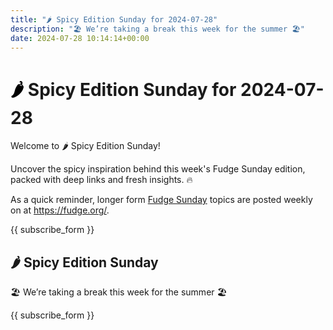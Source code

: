```yaml
---
title: "🌶️ Spicy Edition Sunday for 2024-07-28"
description: "🏖️ We’re taking a break this week for the summer 🏖️"
date: 2024-07-28 10:14:14+00:00
---
```


<!-- buttondown-editor-mode: plaintext --><h1><span style="color: rgb(0, 0, 0)">🌶️ </span> Spicy Edition Sunday for 2024-07-28</h1><p>Welcome to 🌶️ Spicy Edition Sunday!</p><p>Uncover the spicy inspiration behind this week's Fudge Sunday edition, packed with deep links and fresh insights. 🔥</p><p>As a quick reminder, longer form <a target="_blank" rel="noopener noreferrer nofollow" href="https://fudge.org/">Fudge Sunday</a> topics are posted weekly on at <a target="_blank" rel="noopener noreferrer nofollow" href="https://fudge.org/">https://fudge.org/</a>.</p><p>{{ subscribe_form }}</p><h2>🌶️ Spicy Edition Sunday</h2><p>🏖️ <span>We’re taking a break this week for the summer 🏖️</span></p><p>{{ subscribe_form }}</p>